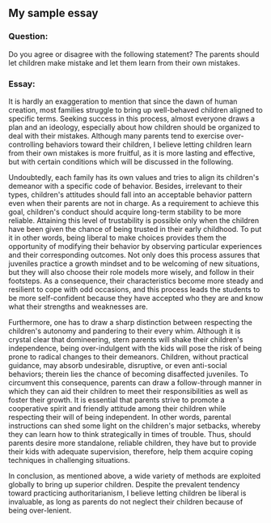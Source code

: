 ## My sample essay

### Question:

Do you agree or disagree with the following statement?
The parents should let children make mistake and let them learn from their own mistakes.

### Essay:

It is hardly an exaggeration to mention that since the dawn of human creation, most families struggle to bring up well-behaved children aligned to specific terms. Seeking success in this process, almost everyone draws a plan and an ideology, especially about how children should be organized to deal with their mistakes. Although many parents tend to exercise over-controlling behaviors toward their children, I believe letting children learn from their own mistakes is more fruitful, as it is more lasting and effective, but with certain conditions which will be discussed in the following.

Undoubtedly, each family has its own values and tries to align its children's demeanor with a specific code of behavior. Besides, irrelevant to their types, children's attitudes should fall into an acceptable behavior pattern even when their parents are not in charge. As a requirement to achieve this goal, children's conduct should acquire long-term stability to be more reliable. Attaining this level of trustability is possible only when the children have been given the chance of being trusted in their early childhood. To put it in other words, being liberal to make choices provides them the opportunity of modifying their behavior by observing particular experiences and their corresponding outcomes. Not only does this process assures that juveniles practice a growth mindset and to be welcoming of new situations, but they will also choose their role models more wisely, and follow in their footsteps. As a consequence, their characteristics become more steady and resilient to cope with odd occasions, and this process leads the students to be more self-confident because they have accepted who they are and know what their strengths and weaknesses are. 

Furthermore, one has to draw a sharp distinction between respecting the children's autonomy and pandering to their every whim. Although it is crystal clear that domineering, stern parents will shake their children's independence, being over-indulgent with the kids will pose the risk of being prone to radical changes to their demeanors. Children, without practical guidance, may absorb undesirable, disruptive, or even anti-social behaviors; therein lies the chance of becoming disaffected juveniles. To circumvent this consequence,  parents can draw a follow-through manner in which they can aid their children to meet their responsibilities as well as foster their growth. It is essential that parents strive to promote a cooperative spirit and friendly attitude among their children while respecting their will of being independent. In other words, parental instructions can shed some light on the children's major setbacks, whereby they can learn how to think strategically in times of trouble. Thus, should parents desire more standalone, reliable children, they have but to provide their kids with adequate supervision, therefore, help them acquire coping techniques in challenging situations.

In conclusion, as mentioned above, a wide variety of methods are exploited globally to bring up superior children. Despite the prevalent tendency toward practicing authoritarianism, I believe letting children be liberal is invaluable, as long as parents do not neglect their children because of being over-lenient.  

